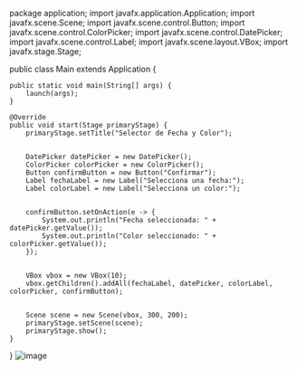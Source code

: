 package application;
import javafx.application.Application;
import javafx.scene.Scene;
import javafx.scene.control.Button;
import javafx.scene.control.ColorPicker;
import javafx.scene.control.DatePicker;
import javafx.scene.control.Label;
import javafx.scene.layout.VBox;
import javafx.stage.Stage;

public class Main extends Application {

    public static void main(String[] args) {
        launch(args);
    }

    @Override
    public void start(Stage primaryStage) {
        primaryStage.setTitle("Selector de Fecha y Color");


        DatePicker datePicker = new DatePicker();
        ColorPicker colorPicker = new ColorPicker();
        Button confirmButton = new Button("Confirmar");
        Label fechaLabel = new Label("Selecciona una fecha:");
        Label colorLabel = new Label("Selecciona un color:");


        confirmButton.setOnAction(e -> {
            System.out.println("Fecha seleccionada: " + datePicker.getValue());
            System.out.println("Color seleccionado: " + colorPicker.getValue());
        });


        VBox vbox = new VBox(10);
        vbox.getChildren().addAll(fechaLabel, datePicker, colorLabel, colorPicker, confirmButton);


        Scene scene = new Scene(vbox, 300, 200);
        primaryStage.setScene(scene);
        primaryStage.show();
    }
}
![image](https://github.com/stevenbetancourtuwu/stevennuwu/assets/172458170/c991ac84-8c98-405a-b9dc-0cd83b7aa7a7)
